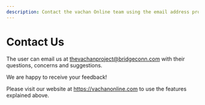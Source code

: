 ```yaml
---
description: Contact the vachan Online team using the email address provided
---
```


# Contact Us

The user can email us at thevachanproject@bridgeconn.com with their questions, concerns and suggestions.

We are happy to receive your feedback!

Please visit our website at https://vachanonline.com to use the features explained above.
